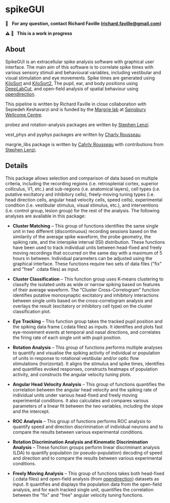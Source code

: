 # spikeGUI 
:email: &nbsp; **For any question, contact Richard Faville (richard.faville@gmail.com)**

**:warning: :construction: &nbsp; This is a work in progress**

## About
SpikeGUI is an extracellular spike analysis software with graphical user interface. The main aim of this software is to correlate spike times with various sensory stimuli and behavioural variables, including vestibular and visual stimulation and eye movements. Spike times are generated using [KiloSort](https://github.com/cortex-lab/KiloSort) and [KiloSort2](https://github.com/MouseLand/Kilosort), The pupil, ear, and body positions using [DeepLabCut](https://github.com/AlexEMG/DeepLabCut), and open-field analysis of spatial behaviour using [opendirection](https://github.com/adamltyson/opendirection). 

This pipeline is written by Richard Faville in close collaboration with Sepiedeh Keshavarzi and is funded by the [Margrie lab](https://www.sainsburywellcome.org/web/groups/margrie-lab) at [Sainsbury Wellcome Centre](https://www.sainsburywellcome.org/web/). 

probez and rotation-analysis packages are written by [Stephen Lenzi](https://github.com/stephenlenzi). 

vest_phys and pyphys packages are written by [Charly Rousseau](https://github.com/crousseau). 

margrie_libs package is written by [Cahrly Rousseau](https://github.com/crousseau) with contributions from [Stephen Lenzi](https://github.com/stephenlenzi). 

## Details

This package allows selection and comparison of data based on multiple criteria, including the recording regions (i.e. retrosplenial cortex, superior colliculus, V1, etc.) and sub-regions (i.e. anatomical layers), cell types (i.e. putative excitatory and inhibitory cells), freely-moving tuning types (i.e. head direction cells, angular head velocity cells, speed cells), experimental condition (i.e. vestibular stimulus, visual stimulus, etc.), and interventions (i.e. control group, lesion group) for the rest of the analysis. The following analyses are available in this package:

* **Cluster Matching** – This group of functions identifies the same single unit in two different (discontinuous) recording sessions based on the similarity of the average spike waveform, the probe geometry, the spiking rate, and the interspike interval (ISI) distribution. These functions have been used to track individual units between head-fixed and freely moving recordings that occurred on the same day with a maximum of 5 hours in between. Individual parameters can be adjusted using the graphical interface. These functions require two sets of data files ("fix" and "free" .cdata files) as input.

* **Cluster Classification** – This function group uses K-means clustering to classify the isolated units as wide or narrow spiking based on features of their average waveform. The "Cluster Cross-Correlogram" function identifies putative monosynaptic excitatory and inhibitory interactions between single units based on the cross-correlogram analysis and overlays the result (excitatory or inhibitory cell type) on the cluster classification plot.

* **Eye Tracking** – This function group takes the tracked pupil position and the spiking data frame (.cdata files) as inputs. It identifies and plots fast eye-movement events at temporal and nasal directions, and correlates the firing rate of each single unit with pupil position. 

* **Rotation Analysis** – This group of functions performs multiple analyses to quantify and visualise the spiking activity of individual or population of units in response to rotational vestibular and/or optic flow stimulations (horizontal). It aligns the stimulus and spike times, identifies and quantifies evoked responses, constructs heatmaps of population activity, and constructs the angular velocity tuning plots. 

* **Angular Head Velocity Analysis** – This group of functions quantifies the correlation between the angular head velocity and the spiking rate of individual units under various head-fixed and freely moving experimental conditions. It also calculates and compares various parameters of a linear fit between the two variables, including the slope and the intercept. 

* **ROC Analysis** – This group of functions performs ROC analysis to quantify speed and direction discrimination of individual neurons and to compare the results between various experimental conditions.

* **Rotation Discrimination Analysis and Kinematic Discrimination Analysis** – These function groups perform linear discriminant analysis (LDA) to quantify population (or pseudo-population) decoding of speed and direction and to compare the results between various experimental conditions. 

* **Freely Moving Analysis** – This group of functions takes both head-fixed (.cdata files) and open-field analysis (from [opendirection](https://github.com/adamltyson/opendirection)) datasets as input. It quantifies and displays the population data from the open-field analysis, and for each tracked single unit, quantifies the correlation between the "fix" and "free" angular velocity tuning functions. 
